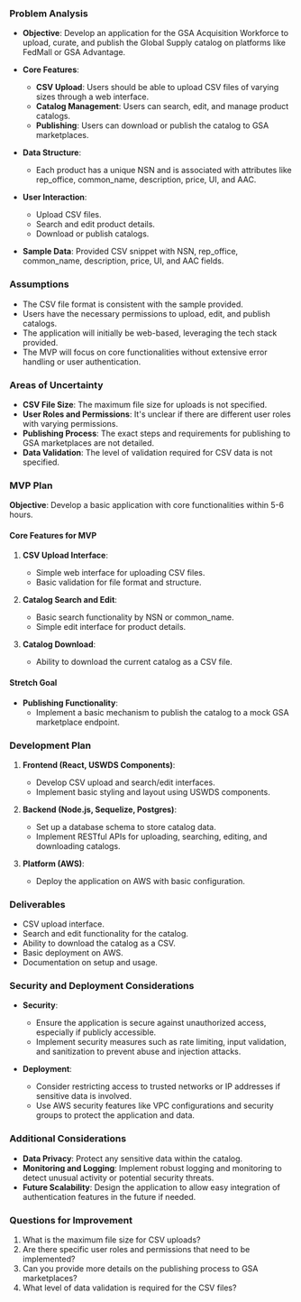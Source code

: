 ### Problem Analysis

- **Objective**: Develop an application for the GSA Acquisition Workforce to upload, curate, and publish the Global Supply catalog on platforms like FedMall or GSA Advantage.

- **Core Features**:
  - **CSV Upload**: Users should be able to upload CSV files of varying sizes through a web interface.
  - **Catalog Management**: Users can search, edit, and manage product catalogs.
  - **Publishing**: Users can download or publish the catalog to GSA marketplaces.

- **Data Structure**: 
  - Each product has a unique NSN and is associated with attributes like rep_office, common_name, description, price, UI, and AAC.

- **User Interaction**:
  - Upload CSV files.
  - Search and edit product details.
  - Download or publish catalogs.

- **Sample Data**: Provided CSV snippet with NSN, rep_office, common_name, description, price, UI, and AAC fields.

### Assumptions

- The CSV file format is consistent with the sample provided.
- Users have the necessary permissions to upload, edit, and publish catalogs.
- The application will initially be web-based, leveraging the tech stack provided.
- The MVP will focus on core functionalities without extensive error handling or user authentication.

### Areas of Uncertainty

- **CSV File Size**: The maximum file size for uploads is not specified.
- **User Roles and Permissions**: It's unclear if there are different user roles with varying permissions.
- **Publishing Process**: The exact steps and requirements for publishing to GSA marketplaces are not detailed.
- **Data Validation**: The level of validation required for CSV data is not specified.

### MVP Plan

**Objective**: Develop a basic application with core functionalities within 5-6 hours.

#### Core Features for MVP

1. **CSV Upload Interface**:
   - Simple web interface for uploading CSV files.
   - Basic validation for file format and structure.

2. **Catalog Search and Edit**:
   - Basic search functionality by NSN or common_name.
   - Simple edit interface for product details.

3. **Catalog Download**:
   - Ability to download the current catalog as a CSV file.

#### Stretch Goal

- **Publishing Functionality**:
  - Implement a basic mechanism to publish the catalog to a mock GSA marketplace endpoint.

### Development Plan

1. **Frontend (React, USWDS Components)**:
   - Develop CSV upload and search/edit interfaces.
   - Implement basic styling and layout using USWDS components.

2. **Backend (Node.js, Sequelize, Postgres)**:
   - Set up a database schema to store catalog data.
   - Implement RESTful APIs for uploading, searching, editing, and downloading catalogs.

3. **Platform (AWS)**:
   - Deploy the application on AWS with basic configuration.

### Deliverables

- CSV upload interface.
- Search and edit functionality for the catalog.
- Ability to download the catalog as a CSV.
- Basic deployment on AWS.
- Documentation on setup and usage.

### Security and Deployment Considerations

- **Security**:
  - Ensure the application is secure against unauthorized access, especially if publicly accessible.
  - Implement security measures such as rate limiting, input validation, and sanitization to prevent abuse and injection attacks.

- **Deployment**:
  - Consider restricting access to trusted networks or IP addresses if sensitive data is involved.
  - Use AWS security features like VPC configurations and security groups to protect the application and data.

### Additional Considerations

- **Data Privacy**: Protect any sensitive data within the catalog.
- **Monitoring and Logging**: Implement robust logging and monitoring to detect unusual activity or potential security threats.
- **Future Scalability**: Design the application to allow easy integration of authentication features in the future if needed.

### Questions for Improvement

1. What is the maximum file size for CSV uploads?
2. Are there specific user roles and permissions that need to be implemented?
3. Can you provide more details on the publishing process to GSA marketplaces?
4. What level of data validation is required for the CSV files?